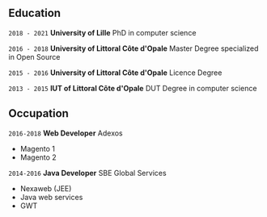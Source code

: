 ## Education

`2018 - 2021`
__University of Lille__
PhD in computer science

`2016 - 2018`
__University of Littoral Côte d'Opale__
Master Degree specialized in Open Source

`2015 - 2016`
__University of Littoral Côte d'Opale__
Licence Degree 

`2013 - 2015`
__IUT of Littoral Côte d'Opale__
DUT Degree in computer science


<!-- 
## Awards

`2012`
Name of Award, Organization 

## Publications

### Journals

`1994`
Article Title, Journal Title

`1994`
Article Title, Journal Title

### Books

`1994`
Book Title, Journal Title

`1994`
Book Title, Journal Title


## Presentations

`1994`
Presentation Title, Conference, <a href="https://MyWebsite.tld/presentation1">Link to Presentation</a>

 -->
## Occupation
<!-- 
`Current`
__Current Job Title__, Current Employer 

- Task
- Task
-->
`2016-2018`
__Web Developer__ Adexos 

- Magento 1
- Magento 2

`2014-2016`
__Java Developer__ SBE Global Services 

- Nexaweb (JEE)
- Java web services
- GWT



<!-- ### Footer

Last updated: August 2018 -->


